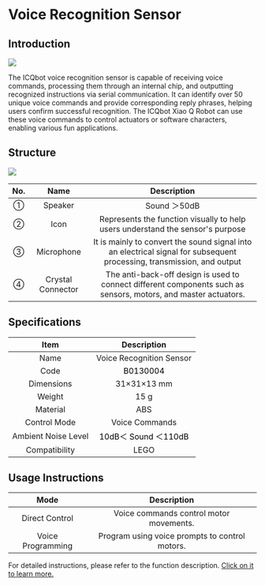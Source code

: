 # Voice Recognition Sensor

## Introduction

![](img/VoiceRecognitionSensor01.png)

The ICQbot voice recognition sensor is capable of receiving voice commands, processing them through an internal chip, and outputting recognized instructions via serial communication. It can identify over 50 unique voice commands and provide corresponding reply phrases, helping users confirm successful recognition. The ICQbot Xiao Q Robot can use these voice commands to control actuators or software characters, enabling various fun applications.  

## Structure  
![](img/VoiceRecognitionSensor02.png)

|  No.   | Name   | Description   |
| :---: | :---: | :---: |
| ① |  Speaker   |  Sound  ＞50dB |
| ② |  Icon   | Represents the function visually to help users understand the sensor's purpose   |
| ③ | Microphone   | It is mainly to convert the sound signal into an electrical signal for subsequent processing, transmission, and output |
| ④ |  Crystal Connector   | The anti-back-off design is used to connect different components such as sensors, motors, and master actuators. |




## Specifications  
| Item | Description   |
| :---: | :---: |
| Name | Voice Recognition Sensor   |
| Code | <font style="color:rgb(0, 0, 0);">B0130004</font> |
| Dimensions   | 31×31×13 mm |
| Weight   | 15 g |
| Material   | ABS |
| Control Mode   | Voice Commands   |
| Ambient Noise Level | <font style="color:#000000;">10dB＜ Sound ＜110dB</font> |
|  Compatibility   |  LEGO   |




## Usage Instructions  
| Mode | Description   |
| :---: | :---: |
| Direct Control   | Voice commands control motor movements.   |
| Voice Programming   | Program using voice prompts to control motors.   |


For detailed instructions, please refer to the function description. [Click on it to learn more.](https://www.yuque.com/crystal-vzc6k/cfl3ix/ivnlxdhe5afoyn5d?singleDoc#%20《语音编程模式》)

